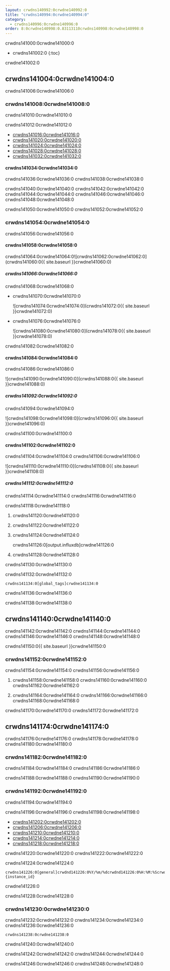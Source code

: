 ```yaml
---
layout: crwdns140992:0crwdne140992:0
title: "crwdns140994:0crwdne140994:0"
category:
  - crwdns140996:0crwdne140996:0
order: 8:0crwdne140998:0.83113110crwdns140998:0crwdne140998:0
---
```

crwdns141000:0crwdne141000:0

* crwdns141002:0
{:toc}

crwdne141002:0

## crwdns141004:0crwdne141004:0

crwdns141006:0crwdne141006:0

### crwdns141008:0crwdne141008:0

crwdns141010:0crwdne141010:0

crwdns141012:0crwdne141012:0

* [crwdns141016:0crwdne141016:0](crwdns141014:0crwdne141014:0)
* [crwdns141020:0crwdne141020:0](crwdns141018:0crwdne141018:0)
* [crwdns141024:0crwdne141024:0](crwdns141022:0crwdne141022:0)
* [crwdns141028:0crwdne141028:0](crwdns141026:0crwdne141026:0)
* [crwdns141032:0crwdne141032:0](crwdns141030:0crwdne141030:0)

#### crwdns141034:0crwdne141034:0

crwdns141036:0crwdne141036:0 crwdns141038:0crwdne141038:0

crwdns141040:0crwdne141040:0 crwdns141042:0crwdne141042:0 crwdns141044:0crwdne141044:0 crwdns141046:0crwdne141046:0 crwdns141048:0crwdne141048:0

crwdns141050:0crwdne141050:0 crwdns141052:0crwdne141052:0

### crwdns141054:0crwdne141054:0

crwdns141056:0crwdne141056:0

#### crwdns141058:0crwdne141058:0

crwdns141064:0crwdne141064:0![crwdns141062:0crwdne141062:0](crwdns141060:0{{ site.baseurl }}crwdne141060:0)

##### crwdns141066:0crwdne141066:0

crwdns141068:0crwdne141068:0

* crwdns141070:0crwdne141070:0
    
    ![crwdns141074:0crwdne141074:0](crwdns141072:0{{ site.baseurl }}crwdne141072:0)

* crwdns141076:0crwdne141076:0
    
    ![crwdns141080:0crwdne141080:0](crwdns141078:0{{ site.baseurl }}crwdne141078:0)

crwdns141082:0crwdne141082:0

#### crwdns141084:0crwdne141084:0

crwdns141086:0crwdne141086:0

![crwdns141090:0crwdne141090:0](crwdns141088:0{{ site.baseurl }}crwdne141088:0)

##### crwdns141092:0crwdne141092:0

crwdns141094:0crwdne141094:0

![crwdns141098:0crwdne141098:0](crwdns141096:0{{ site.baseurl }}crwdne141096:0)

crwdns141100:0crwdne141100:0

#### crwdns141102:0crwdne141102:0

crwdns141104:0crwdne141104:0 crwdns141106:0crwdne141106:0

![crwdns141110:0crwdne141110:0](crwdns141108:0{{ site.baseurl }}crwdne141108:0)

##### crwdns141112:0crwdne141112:0

crwdns141114:0crwdne141114:0 crwdns141116:0crwdne141116:0

crwdns141118:0crwdne141118:0

1. crwdns141120:0crwdne141120:0
2. crwdns141122:0crwdne141122:0
3. crwdns141124:0crwdne141124:0

    crwdns141126:0[output.influxdb]crwdne141126:0
    

4. crwdns141128:0crwdne141128:0

crwdns141130:0crwdne141130:0

crwdns141132:0crwdne141132:0

    crwdns141134:0[global_tags]crwdne141134:0
    

crwdns141136:0crwdne141136:0

crwdns141138:0crwdne141138:0

## crwdns141140:0crwdne141140:0

crwdns141142:0crwdne141142:0 crwdns141144:0crwdne141144:0 crwdns141146:0crwdne141146:0 crwdns141148:0crwdne141148:0

crwdns141150:0{{ site.baseurl }}crwdne141150:0

### crwdns141152:0crwdne141152:0

crwdns141154:0crwdne141154:0 crwdns141156:0crwdne141156:0

1. crwdns141158:0crwdne141158:0 crwdns141160:0crwdne141160:0 crwdns141162:0crwdne141162:0

2. crwdns141164:0crwdne141164:0 crwdns141166:0crwdne141166:0 crwdns141168:0crwdne141168:0

crwdns141170:0crwdne141170:0 crwdns141172:0crwdne141172:0

## crwdns141174:0crwdne141174:0

crwdns141176:0crwdne141176:0 crwdns141178:0crwdne141178:0 crwdns141180:0crwdne141180:0

### crwdns141182:0crwdne141182:0

crwdns141184:0crwdne141184:0 crwdns141186:0crwdne141186:0

crwdns141188:0crwdne141188:0 crwdns141190:0crwdne141190:0

### crwdns141192:0crwdne141192:0

crwdns141194:0crwdne141194:0

crwdns141196:0crwdne141196:0 crwdns141198:0crwdne141198:0

* [crwdns141202:0crwdne141202:0](crwdns141200:0crwdne141200:0)
* [crwdns141206:0crwdne141206:0](crwdns141204:0crwdne141204:0)
* [crwdns141210:0crwdne141210:0](crwdns141208:0crwdne141208:0)
* [crwdns141214:0crwdne141214:0](crwdns141212:0crwdne141212:0)
* [crwdns141218:0crwdne141218:0](crwdns141216:0crwdne141216:0)

crwdns141220:0crwdne141220:0 crwdns141222:0crwdne141222:0

crwdns141224:0crwdne141224:0

    crwdns141226:0[general]crwdnd141226:0%Y/%m/%dcrwdnd141226:0%H:%M:%Scrwdnd141226:0 {instance_id}
crwdne141226:0
    

crwdns141228:0crwdne141228:0

### crwdns141230:0crwdne141230:0

crwdns141232:0crwdne141232:0 crwdns141234:0crwdne141234:0 crwdns141236:0crwdne141236:0

    crwdns141238:0crwdne141238:0
    

crwdns141240:0crwdne141240:0

crwdns141242:0crwdne141242:0 crwdns141244:0crwdne141244:0

crwdns141246:0crwdne141246:0 crwdns141248:0crwdne141248:0

<!---## Health Monitoring Metrics

CloudWatch integration enables the following custom metrics for health monitoring:

 * `ContainersReserved` gives you a view of usage over time for capacity planning and budget estimation.
 * `ContainersLeaked` should be 0 or close to 0, an increase indicates a potential infrastructure issue.
 * `ContainersAvailable` is used for Auto Scaling.  If the value is too high, consider shutting some machines down, if the value is too low, consider starting up machines.

 * `circle.run-queue.builds` and `circle.run-queue.containers` expresses the degree to which the system is under-provisioned  and number of queued builds that are not running.  Ideally, the ASG will account for this as well.  Values that are too high may indicate an outage or incident.

 * `circle.state.running-builds` provides a general insight into current usage.

 * Note that `circle.state.num-masters` includes the web server host in the Services machine that does **not** run any builds.  That means the following:
   * If the value is 0, there is an outage or system is in maintenance.  Risk of dropping some github hooks.
   * If the value is 1, there are no Builders, so web traffic and GitHub hooks are accepted, but not run.
   * If the value is 1 + n, there are n builders running and visible to the system. If this is less than the total number of builders launched through AWS, your builders are most likely not launching correctly. If builds are queueing, but this number says you have builders available to the system, you may need to launch more builders.
--->